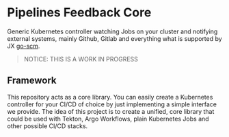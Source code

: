 Pipelines Feedback Core
=======================

Generic Kubernetes controller watching Jobs on your cluster and notifying external systems, mainly Github, Gitlab and everything what is supported by JX [go-scm](https://github.com/jenkins-x/go-scm).

> NOTICE: THIS IS A WORK IN PROGRESS

Framework
---------

This repository acts as a core library. You can easily create a Kubernetes controller for your CI/CD of choice by just implementing a simple interface we provide.
The idea of this project is to create a unified, core library that could be used with Tekton, Argo Workflows, plain Kubernetes Jobs and other possible CI/CD stacks.
